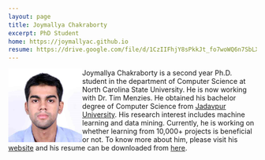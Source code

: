 ```yaml
---
layout: page
title: Joymallya Chakraborty
excerpt: PhD Student
home: https://joymallyac.github.io
resume: https://drive.google.com/file/d/1CzIIFhjY8sPkkJt_fo7woWQ6n7SbLXAn/view?usp=sharing
---
```



<img align="left" width="150" src="/img/joymallya.jpg">
Joymallya Chakraborty is a second year Ph.D. student in the department of Computer Science at North Carolina State University. He is now working with Dr. Tim Menzies. He obtained his bachelor degree of Computer Science from <a href="http://www.jaduniv.edu.in/">Jadavpur University</a>. His research interest includes machine learning and data mining. Currently, he is working on whether learning from 10,000+ projects is beneficial or not. To know more about him, please visit his <a href="https://joymallyac.github.io">website</a> and his resume can be downloaded from <a href="https://drive.google.com/file/d/1CzIIFhjY8sPkkJt_fo7woWQ6n7SbLXAn/view?usp=sharing">here</a>.
